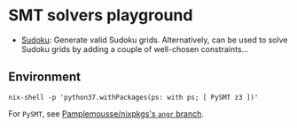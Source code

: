 # SMT solvers playground

  * [Sudoku](sudoku.py): Generate valid Sudoku grids.
    Alternatively, can be used to solve Sudoku grids by adding a couple of well-chosen constraints...


## Environment

```
nix-shell -p 'python37.withPackages(ps: with ps; [ PySMT z3 ])'
```

For `PySMT`, see [Pamplemousse/nixpkgs's `angr` branch](https://github.com/Pamplemousse/nixpkgs/tree/angr).
